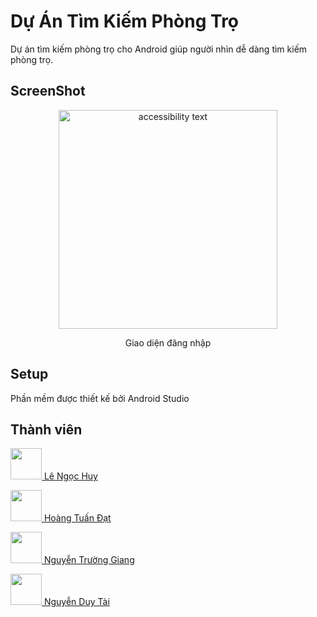 Dự Án Tìm Kiếm Phòng Trọ
===================
Dự án tìm kiếm phòng trọ cho Android giúp người nhìn dễ dàng tìm kiếm phòng trọ.

## ScreenShot
<p align="center">
  <img src="https://firebasestorage.googleapis.com/v0/b/lengochuyasm.appspot.com/o/link%2FIMG_20211115_160107.png?alt=media&token=8bb74436-2e00-44ab-84c9-4cbbe0deaa6f" width="350" alt="accessibility text">
<p align="center">Giao diện đăng nhập</p>
</p>

## Setup
Phần mềm được thiết kế bởi Android Studio

## Thành viên

 <a href="https://www.facebook.com/profile.php?id=100019732021938"><img src="https://firebasestorage.googleapis.com/v0/b/lengochuyasm.appspot.com/o/link%2F158453391_712063659461362_983644585730661071_n.jpg?alt=media&token=be658a9f-fc20-4bf5-abcd-e68b94dd2ee9" width="50" height="50"> Lê Ngọc Huy </a>
 
 
 <a href="https://www.facebook.com/profile.php?id=100019732021938"><img src="https://scontent.xx.fbcdn.net/v/t1.15752-9/s206x206/218851541_246874397023646_144979834847319470_n.jpg?_nc_cat=100&ccb=1-5&_nc_sid=aee45a&_nc_ohc=NNcd7ywEGvgAX8etGWq&_nc_oc=AQk_k0Gvn9esD85wzIY4dom-I6DNrqrWqh6z0S9b5mI-6XdYL3_myWZD8NTO97ulHqkZRXjrtWtsoP2bqSBbu1o4&_nc_ad=z-m&_nc_cid=0&_nc_ht=scontent.xx&oh=720106f8391a80e5a7e7b8d6c90512bf&oe=61B68B1E" width="50" height="50"> Hoàng Tuấn Đạt </a>
 
 
 <a href="https://www.facebook.com/profile.php?id=100019732021938"><img src="https://scontent.fdad1-2.fna.fbcdn.net/v/t39.30808-6/206607621_2760728214217725_4506909551891445749_n.jpg?_nc_cat=105&ccb=1-5&_nc_sid=09cbfe&_nc_ohc=pkDTIVF7ZQMAX8a7H1c&_nc_ht=scontent.fdad1-2.fna&oh=beb88d41fe9e04a9fd1424d2a936be3a&oe=6197604A" width="50" height="50"> Nguyễn Trường Giang </a>
 
 
 <a href="https://www.facebook.com/profile.php?id=100019732021938"><img src="https://cf.shopee.co.id/file/717949373239968fcd5602553c4f73cb" width="50" height="50"> Nguyễn Duy Tài </a>
